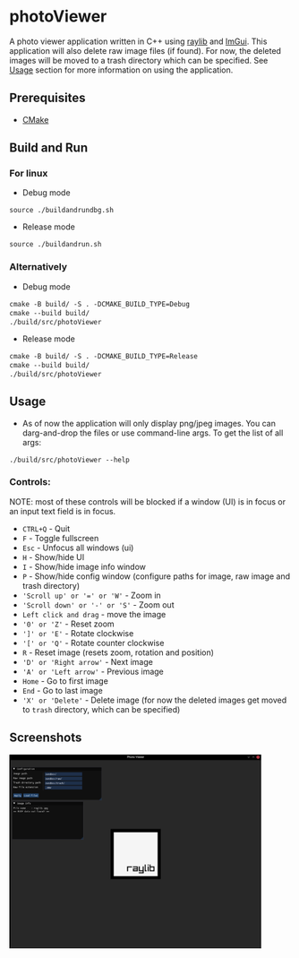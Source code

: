 # photoViewer
A photo viewer application written in C++ using [raylib](https://www.raylib.com/) and [ImGui](https://github.com/ocornut/imgui). This application will also delete raw image files (if found). For now, the deleted images will be moved to a trash directory which can be specified. See [Usage](#Usage) section for more information on using the application.


## Prerequisites
* [CMake](https://cmake.org/download/)


## Build and Run
### For linux
- Debug mode
```
source ./buildandrundbg.sh
```
- Release mode
```
source ./buildandrun.sh
```

### Alternatively
- Debug mode
```
cmake -B build/ -S . -DCMAKE_BUILD_TYPE=Debug
cmake --build build/
./build/src/photoViewer
```
- Release mode
```
cmake -B build/ -S . -DCMAKE_BUILD_TYPE=Release
cmake --build build/
./build/src/photoViewer
```


## Usage
- As of now the application will only display png/jpeg images. You can darg-and-drop the files or use command-line args. To get the list of all args:
```
./build/src/photoViewer --help
```

### Controls:
NOTE: most of these controls will be blocked if a window (UI) is in focus or an input text field is in focus.

- `CTRL+Q` - Quit
- `F` - Toggle fullscreen
- `Esc` - Unfocus all windows (ui)
- `H` - Show/hide UI
- `I` - Show/hide image info window
- `P` - Show/hide config window (configure paths for image, raw image and trash directory)
- `'Scroll up' or '=' or 'W'` - Zoom in
- `'Scroll down' or '-' or 'S'` - Zoom out
- `Left click and drag` - move the image
- `'0' or 'Z'` - Reset zoom
- `']' or 'E'` - Rotate clockwise
- `'[' or 'Q'` - Rotate counter clockwise
- `R` - Reset image (resets zoom, rotation and position)
- `'D' or 'Right arrow'` - Next image
- `'A' or 'Left arrow'` - Previous image
- `Home` - Go to first image
- `End` - Go to last image
- `'X' or 'Delete'` - Delete image (for now the deleted images get moved to `trash` directory, which can be specified)


## Screenshots
<img src="img/photoV.png" width=450>

